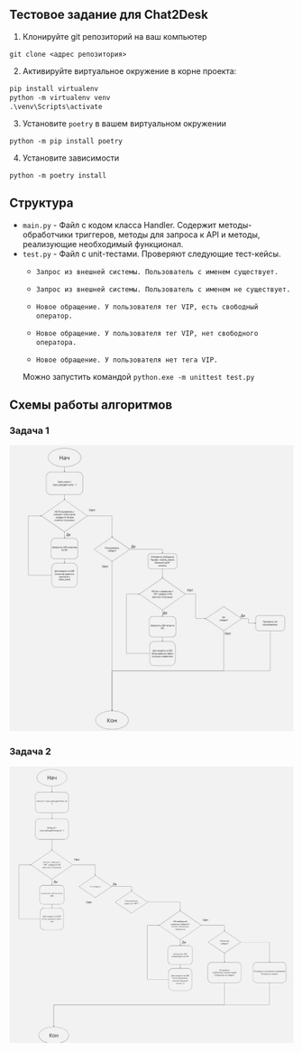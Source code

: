 ## Тестовое задание для Chat2Desk

1) Клонируйте git репозиторий на ваш компьютер
```commandline
git clone <адрес репозитория>
```
2) Активируйте виртуальное окружение в корне проекта:
```commandline
pip install virtualenv
python -m virtualenv venv 
.\venv\Scripts\activate 
```
3) Установите `poetry` в вашем виртуальном окружении
```commandline
python -m pip install poetry
```
4) Установите зависимости
```commandline
python -m poetry install
```

## Структура

* `main.py` - Файл с кодом класса Handler.
    Содержит методы-обработчики триггеров, методы для запроса к API
    и методы, реализующие необходимый функционал.
* `test.py` - Файл с unit-тестами. Проверяют следующие тест-кейсы.
  *     Запрос из внешней системы. Пользователь с именем существует.
  *     Запрос из внешней системы. Пользователь с именем не существует.
  *     Новое обращение. У пользователя тег VIP, есть свободный оператор.
  *     Новое обращение. У пользователя тег VIP, нет свободного оператора.
  *     Новое обращение. У пользователя нет тега VIP.
  Можно запустить командой `python.exe -m unittest test.py`

## Схемы работы алгоритмов 

### Задача 1

![Задача 1](/task1.jpg)

### Задача 2

![Задача 2](/task2.jpg)
